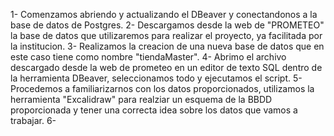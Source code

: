 1-  Comenzamos abriendo y actualizando el DBeaver y conectandonos a la base de datos de Postgres.
2-  Descargamos desde la web de "PROMETEO" la base de datos que utilizaremos para realizar el proyecto, ya facilitada por la institucion.
3-  Realizamos la creacion de una nueva base de datos que en este caso tiene como nombre "tiendaMaster".
4-  Abrimo el archivo descargado desde la web de prometeo en un editor de texto SQL dentro de la herramienta DBeaver, seleccionamos todo y ejecutamos el script.
5-  Procedemos a familiarizarnos con los datos proporcionados, utilizamos la herramienta "Excalidraw" para realziar un esquema de la BBDD proporcionada y tener una correcta idea sobre los datos que vamos a trabajar.
6-  